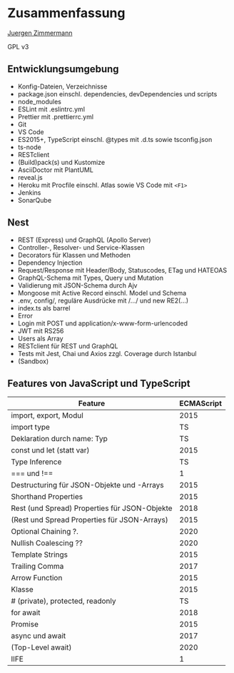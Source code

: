 # Zusammenfassung

<!--
  Copyright (C) 2020 - present Juergen Zimmermann, Hochschule Karlsruhe

  This program is free software: you can redistribute it and/or modify
  it under the terms of the GNU General Public License as published by
  the Free Software Foundation, either version 3 of the License, or
  (at your option) any later version.

  This program is distributed in the hope that it will be useful,
  but WITHOUT ANY WARRANTY; without even the implied warranty of
  MERCHANTABILITY or FITNESS FOR A PARTICULAR PURPOSE.  See the
  GNU General Public License for more details.

  You should have received a copy of the GNU General Public License
  along with this program.  If not, see <http://www.gnu.org/licenses/>.
-->

[Juergen Zimmermann](mailto:Juergen.Zimmermann@HS-Karlsruhe.de)

GPL v3

## Entwicklungsumgebung

- Konfig-Dateien, Verzeichnisse
- package.json einschl. dependencies, devDependencies und scripts
- node_modules
- ESLint mit .eslintrc.yml
- Prettier mit .prettierrc.yml
- Git
- VS Code
- ES2015+, TypeScript einschl. @types mit .d.ts sowie tsconfig.json
- ts-node
- RESTclient
- (Build)pack(s) und Kustomize
- AsciiDoctor mit PlantUML
- reveal.js
- Heroku mit Procfile einschl. Atlas sowie VS Code mit `<F1>`
- Jenkins
- SonarQube

## Nest

- REST (Express) und GraphQL (Apollo Server)
- Controller-, Resolver- und Service-Klassen
- Decorators für Klassen und Methoden
- Dependency Injection
- Request/Response mit Header/Body, Statuscodes, ETag und HATEOAS
- GraphQL-Schema mit Types, Query und Mutation
- Validierung mit JSON-Schema durch Ajv
- Mongoose mit Active Record einschl. Model und Schema
- .env, config/, reguläre Ausdrücke mit /.../ und new RE2(...)
- index.ts als barrel
- Error
- Login mit POST und application/x-www-form-urlencoded
- JWT mit RS256
- Users als Array
- RESTclient für REST und GraphQL
- Tests mit Jest, Chai und Axios zzgl. Coverage durch Istanbul
- (Sandbox)

## Features von JavaScript und TypeScript

| Feature                                       | ECMAScript |
| --------------------------------------------- | ---------- |
| import, export, Modul                         | 2015       |
| import type                                   | TS         |
| Deklaration durch name: Typ                   | TS         |
| const und let (statt var)                     | 2015       |
| Type Inference                                | TS         |
| === und !==                                   | 1          |
| Destructuring für JSON-Objekte und -Arrays    | 2015       |
| Shorthand Properties                          | 2015       |
| Rest (und Spread) Properties für JSON-Objekte | 2018       |
| (Rest und Spread Properties für JSON-Arrays)  | 2015       |
| Optional Chaining ?.                          | 2020       |
| Nullish Coalescing ??                         | 2020       |
| Template Strings                              | 2015       |
| Trailing Comma                                | 2017       |
| Arrow Function                                | 2015       |
| Klasse                                        | 2015       |
| # (private), protected, readonly              | TS         |
| for await                                     | 2018       |
| Promise                                       | 2015       |
| async und await                               | 2017       |
| (Top-Level await)                             | 2020       |
| IIFE                                          | 1          |
